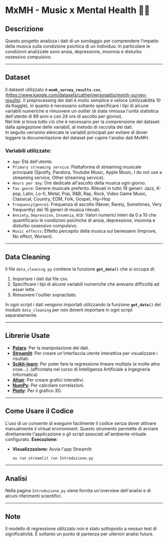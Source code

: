 # MxMH - Music x Mental Health 🎵🧠

## Descrizione
Questo progetto analizza i dati di un sondaggio per comprendere l'impatto della musica sulla condizione psichica di un individuo. In particolare le condizioni analizzate sono ansia, depressione, insonnia e disturbo ossessivo compulsivo.

---

## Dataset
Il dataset utilizzato è **`mxmh_survey_results.csv`**, (https://www.kaggle.com/datasets/catherinerasgaitis/mxmh-survey-results).
Il preprocessing dei dati è molto semplice e veloce (utilizzabilità 10 da Kaggle), in quanto è necessario soltanto specificare i tipi di alcune variabili numeriche 
e rimuovere un outlier (è stata rimossa l'unità statistica dell'utente di 89 anni e con 24 ore di ascolto per giorno).  
Nel link si trova tutto ciò che è necessario per la comprensione del dataset: dalla spiegazione delle variabili, al metodo di raccolta dei dati.  
In seguito verranno elencate le variabili principali per evitare di dover leggere la documentazione del dataset per capire l'analisi dati MxMH.

### Variabili utilizzate:
- `Age`: Età dell'utente.
- `Primary streaming service`: Piattaforma di streaming musicale principale (Spotify, Pandora, Youtube Music, Apple Music, I do not use a streaming service, Other streaming service).
- `Hours per day`: Ore dedicate all'ascolto della musica ogni giorno.
- `Fav genre`: Genere musicale preferito. Rilevati in tutto 16 generi: Jazz, K-pop, Latin, Lo-fi, Metal, Pop, R&B, Rap, Rock, Video Game Music, Classical, Country, EDM, Folk, Gospel, Hip-Hop
- `Frequency{genre}`: Frequenza di ascolto (Never, Rarely, Sometimes, Very frequently) dei 16 generi di musica rilevati.
- `Anxiety`, `Depression`, `Insomnia`, `OCD`: Valori numerici interi da 0 a 10 che quantificano le condizioni psichiche di ansia, depressione, insonnia e disturbo ossessivo compulsivo.
- `Music effects`: Effetto percepito della musica sul benessere (Improve, No effect, Worsen).

---

## Data Cleaning
Il file `data_cleaning.py` contiene la funzione **`get_data()`** che si occupa di:
1. Importare i dati dal file csv.
2. Specificare i tipi di alcune variabili numeriche che avevano difficoltà ad esser lette.
3. Rimuovere l'outlier sopracitato.

In ogni script i dati vengono importati utilizzando la funzione **`get_data()`** del modulo `data_cleaning` per non doverli importare in ogni script separatamente.

---

## Librerie Usate
- **[Polars](https://www.pola.rs/)**: Per la manipolazione dei dati.
- **[Streamlit](https://streamlit.io/)**: Per creare un'interfaccia utente interattiva per visualizzare i risultati.
- **[Scikit-learn](https://scikit-learn.org/)**: Per poter fare la regressione lineare multipla (e molte altre cose...). (affrontata nel corso di Intelligenza Artificiale a Ingegneria Informatica)
- **[Altair](https://altair-viz.github.io/)**: Per creare grafici interattivi.
- **[NumPy](https://numpy.org/)**: Per calcolare correlazioni.
- **[Plotly](https://plotly.com/python/)**: Per il grafico 3D.

---

## Come Usare il Codice

L'uso di uv consente di eseguire facilmente il codice senza dover attivare manualmente il virtual environment. Questo strumento permette di avviare direttamente l'applicazione o gli script associati all'ambiente virtuale configurato.
**Esecuzione:**
   - **Visualizzazione:** Avvia l'app Streamlit:
     ```bash
     uv run streamlit run Introduzione.py
     ```

---

## Analisi
Nella pagina `Introduzione.py` viene fornita un'overview dell'analisi e di alcuni riferimenti scientifici. 


---

## Note
Il modello di regressione utilizzato non è stato sottoposto a nessun test di significatività. È soltanto un punto di partenza per ulteriori analisi future.





